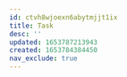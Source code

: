 ```yaml
---
id: ctvh8wjoexn6abytmjjt1ix
title: Task
desc: ''
updated: 1653787213943
created: 1653784384450
nav_exclude: true
---
```

